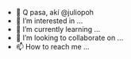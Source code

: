 - 👋 Q pasa, akí @juliopoh
- 👀 I’m interested in ...
- 🌱 I’m currently learning ...
- 💞️ I’m looking to collaborate on ...
- 📫 How to reach me ...

<!---
juliopoh/juliopoh is a ✨ special ✨ repository because its `README.md` (this file) appears on your GitHub profile.
You can click the Preview link to take a look at your changes.
--->
